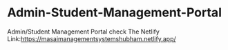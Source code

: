 # Admin-Student-Management-Portal
Admin/Student Management Portal
check The Netlify Link:https://masaimanagementsystemshubham.netlify.app/
